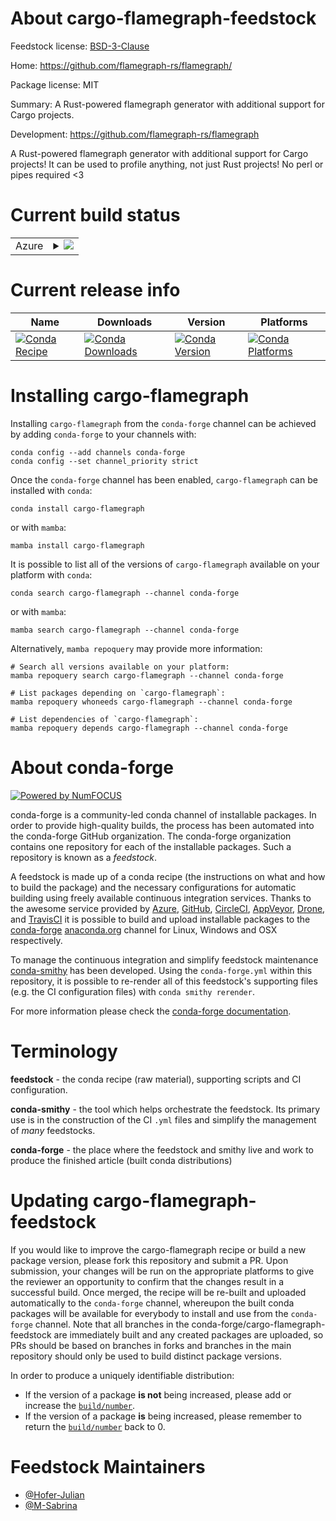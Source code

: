 About cargo-flamegraph-feedstock
================================

Feedstock license: [BSD-3-Clause](https://github.com/conda-forge/cargo-flamegraph-feedstock/blob/main/LICENSE.txt)

Home: https://github.com/flamegraph-rs/flamegraph/

Package license: MIT

Summary: A Rust-powered flamegraph generator with additional support for Cargo projects.

Development: https://github.com/flamegraph-rs/flamegraph

A Rust-powered flamegraph generator with additional support for Cargo
projects! It can be used to profile anything, not just Rust projects! No
perl or pipes required <3

Current build status
====================


<table>
    
  <tr>
    <td>Azure</td>
    <td>
      <details>
        <summary>
          <a href="https://dev.azure.com/conda-forge/feedstock-builds/_build/latest?definitionId=26107&branchName=main">
            <img src="https://dev.azure.com/conda-forge/feedstock-builds/_apis/build/status/cargo-flamegraph-feedstock?branchName=main">
          </a>
        </summary>
        <table>
          <thead><tr><th>Variant</th><th>Status</th></tr></thead>
          <tbody><tr>
              <td>linux_64</td>
              <td>
                <a href="https://dev.azure.com/conda-forge/feedstock-builds/_build/latest?definitionId=26107&branchName=main">
                  <img src="https://dev.azure.com/conda-forge/feedstock-builds/_apis/build/status/cargo-flamegraph-feedstock?branchName=main&jobName=linux&configuration=linux%20linux_64_" alt="variant">
                </a>
              </td>
            </tr><tr>
              <td>osx_64</td>
              <td>
                <a href="https://dev.azure.com/conda-forge/feedstock-builds/_build/latest?definitionId=26107&branchName=main">
                  <img src="https://dev.azure.com/conda-forge/feedstock-builds/_apis/build/status/cargo-flamegraph-feedstock?branchName=main&jobName=osx&configuration=osx%20osx_64_" alt="variant">
                </a>
              </td>
            </tr><tr>
              <td>win_64</td>
              <td>
                <a href="https://dev.azure.com/conda-forge/feedstock-builds/_build/latest?definitionId=26107&branchName=main">
                  <img src="https://dev.azure.com/conda-forge/feedstock-builds/_apis/build/status/cargo-flamegraph-feedstock?branchName=main&jobName=win&configuration=win%20win_64_" alt="variant">
                </a>
              </td>
            </tr>
          </tbody>
        </table>
      </details>
    </td>
  </tr>
</table>

Current release info
====================

| Name | Downloads | Version | Platforms |
| --- | --- | --- | --- |
| [![Conda Recipe](https://img.shields.io/badge/recipe-cargo--flamegraph-green.svg)](https://anaconda.org/conda-forge/cargo-flamegraph) | [![Conda Downloads](https://img.shields.io/conda/dn/conda-forge/cargo-flamegraph.svg)](https://anaconda.org/conda-forge/cargo-flamegraph) | [![Conda Version](https://img.shields.io/conda/vn/conda-forge/cargo-flamegraph.svg)](https://anaconda.org/conda-forge/cargo-flamegraph) | [![Conda Platforms](https://img.shields.io/conda/pn/conda-forge/cargo-flamegraph.svg)](https://anaconda.org/conda-forge/cargo-flamegraph) |

Installing cargo-flamegraph
===========================

Installing `cargo-flamegraph` from the `conda-forge` channel can be achieved by adding `conda-forge` to your channels with:

```
conda config --add channels conda-forge
conda config --set channel_priority strict
```

Once the `conda-forge` channel has been enabled, `cargo-flamegraph` can be installed with `conda`:

```
conda install cargo-flamegraph
```

or with `mamba`:

```
mamba install cargo-flamegraph
```

It is possible to list all of the versions of `cargo-flamegraph` available on your platform with `conda`:

```
conda search cargo-flamegraph --channel conda-forge
```

or with `mamba`:

```
mamba search cargo-flamegraph --channel conda-forge
```

Alternatively, `mamba repoquery` may provide more information:

```
# Search all versions available on your platform:
mamba repoquery search cargo-flamegraph --channel conda-forge

# List packages depending on `cargo-flamegraph`:
mamba repoquery whoneeds cargo-flamegraph --channel conda-forge

# List dependencies of `cargo-flamegraph`:
mamba repoquery depends cargo-flamegraph --channel conda-forge
```


About conda-forge
=================

[![Powered by
NumFOCUS](https://img.shields.io/badge/powered%20by-NumFOCUS-orange.svg?style=flat&colorA=E1523D&colorB=007D8A)](https://numfocus.org)

conda-forge is a community-led conda channel of installable packages.
In order to provide high-quality builds, the process has been automated into the
conda-forge GitHub organization. The conda-forge organization contains one repository
for each of the installable packages. Such a repository is known as a *feedstock*.

A feedstock is made up of a conda recipe (the instructions on what and how to build
the package) and the necessary configurations for automatic building using freely
available continuous integration services. Thanks to the awesome service provided by
[Azure](https://azure.microsoft.com/en-us/services/devops/), [GitHub](https://github.com/),
[CircleCI](https://circleci.com/), [AppVeyor](https://www.appveyor.com/),
[Drone](https://cloud.drone.io/welcome), and [TravisCI](https://travis-ci.com/)
it is possible to build and upload installable packages to the
[conda-forge](https://anaconda.org/conda-forge) [anaconda.org](https://anaconda.org/)
channel for Linux, Windows and OSX respectively.

To manage the continuous integration and simplify feedstock maintenance
[conda-smithy](https://github.com/conda-forge/conda-smithy) has been developed.
Using the ``conda-forge.yml`` within this repository, it is possible to re-render all of
this feedstock's supporting files (e.g. the CI configuration files) with ``conda smithy rerender``.

For more information please check the [conda-forge documentation](https://conda-forge.org/docs/).

Terminology
===========

**feedstock** - the conda recipe (raw material), supporting scripts and CI configuration.

**conda-smithy** - the tool which helps orchestrate the feedstock.
                   Its primary use is in the construction of the CI ``.yml`` files
                   and simplify the management of *many* feedstocks.

**conda-forge** - the place where the feedstock and smithy live and work to
                  produce the finished article (built conda distributions)


Updating cargo-flamegraph-feedstock
===================================

If you would like to improve the cargo-flamegraph recipe or build a new
package version, please fork this repository and submit a PR. Upon submission,
your changes will be run on the appropriate platforms to give the reviewer an
opportunity to confirm that the changes result in a successful build. Once
merged, the recipe will be re-built and uploaded automatically to the
`conda-forge` channel, whereupon the built conda packages will be available for
everybody to install and use from the `conda-forge` channel.
Note that all branches in the conda-forge/cargo-flamegraph-feedstock are
immediately built and any created packages are uploaded, so PRs should be based
on branches in forks and branches in the main repository should only be used to
build distinct package versions.

In order to produce a uniquely identifiable distribution:
 * If the version of a package **is not** being increased, please add or increase
   the [``build/number``](https://docs.conda.io/projects/conda-build/en/latest/resources/define-metadata.html#build-number-and-string).
 * If the version of a package **is** being increased, please remember to return
   the [``build/number``](https://docs.conda.io/projects/conda-build/en/latest/resources/define-metadata.html#build-number-and-string)
   back to 0.

Feedstock Maintainers
=====================

* [@Hofer-Julian](https://github.com/Hofer-Julian/)
* [@M-Sabrina](https://github.com/M-Sabrina/)

